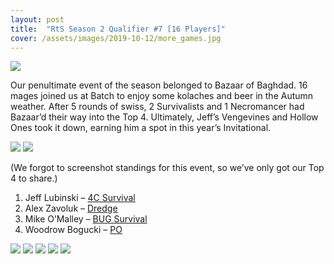 ```yaml
---
layout: post
title:  "RtS Season 2 Qualifier #7 [16 Players]"
cover: /assets/images/2019-10-12/more_games.jpg
---
```


![](/assets/images/2019-10-12/more_games.jpg)

Our penultimate event of the season belonged to Bazaar of Baghdad. 16 mages
joined us at Batch to enjoy some kolaches and beer in the Autumn weather.
After 5 rounds of swiss, 2 Survivalists and 1 Necromancer had Bazaar’d their
way into the Top 4.  Ultimately, Jeff’s Vengevines and Hollow Ones took it down,
earning him a spot in this year’s Invitational.

![](/assets/images/2019-10-12/top_4.jpg)
![](/assets/images/2019-10-12/our_winner.jpg)

(We forgot to screenshot standings for this event, so we’ve only got our Top
4 to share.)

1. Jeff Lubinski – [4C Survival](/assets/images/2019-10-12//jeff_survival.jpg)
2. Alex Zavoluk – [Dredge](/assets/images/2019-10-12//alex_dredge.jpg)
3. Mike O’Malley – [BUG Survival](/assets/images/2019-10-12/mike_survival.jpg)
4. Woodrow Bogucki – [PO](/assets/images/2019-10-12//woodrow_po.jpg)

![](/assets/images/2019-10-12//games.jpg)
![](/assets/images/2019-10-12//shit_eating_grin.jpg)
![](/assets/images/2019-10-12//xerox_vs_dredge.jpg)
![](/assets/images/2019-10-12//xerox_vs_po.jpg)
![](/assets/images/2019-10-12//shittier_eating_grin.jpg)

